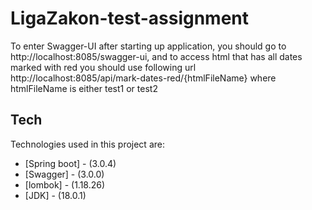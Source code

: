 # LigaZakon-test-assignment

To enter Swagger-UI after starting up application, you should go to http://localhost:8085/swagger-ui, and to access html that has all dates marked with red you should use following url http://localhost:8085/api/mark-dates-red/{htmlFileName} where htmlFileName is either test1 or test2

## Tech

Technologies used in this project are:

- [Spring boot] - (3.0.4)
- [Swagger] - (3.0.0)
- [lombok] - (1.18.26)
- [JDK] - (18.0.1)